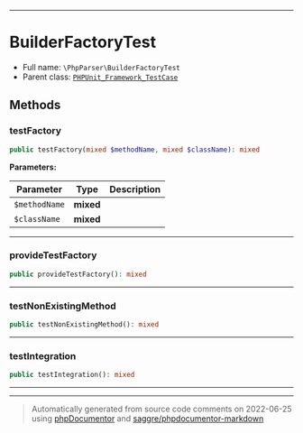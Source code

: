 ***

# BuilderFactoryTest





* Full name: `\PhpParser\BuilderFactoryTest`
* Parent class: [`PHPUnit_Framework_TestCase`](../PHPUnit_Framework_TestCase.md)




## Methods


### testFactory



```php
public testFactory(mixed $methodName, mixed $className): mixed
```








**Parameters:**

| Parameter | Type | Description |
|-----------|------|-------------|
| `$methodName` | **mixed** |  |
| `$className` | **mixed** |  |




***

### provideTestFactory



```php
public provideTestFactory(): mixed
```











***

### testNonExistingMethod



```php
public testNonExistingMethod(): mixed
```











***

### testIntegration



```php
public testIntegration(): mixed
```











***


***
> Automatically generated from source code comments on 2022-06-25 using [phpDocumentor](http://www.phpdoc.org/) and [saggre/phpdocumentor-markdown](https://github.com/Saggre/phpDocumentor-markdown)
